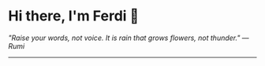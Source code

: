 <h1>Hi there, I'm Ferdi 👋</h1>

<p><em>
  "Raise your words, not voice. It is rain that grows flowers, not thunder." — Rumi
</em></p>

---
